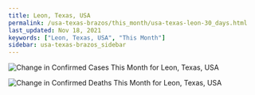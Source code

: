 ```yaml
---
title: Leon, Texas, USA
permalink: /usa-texas-brazos/this_month/usa-texas-leon-30_days.html
last_updated: Nov 18, 2021
keywords: ["Leon, Texas, USA", "This Month"]
sidebar: usa-texas-brazos_sidebar
---
```


![Change in Confirmed Cases This Month for Leon, Texas, USA](/covid_tracker/images/graphs/usa-texas-leon-delta_confirmed-30_days_graph.png)

![Change in Confirmed Deaths This Month for Leon, Texas, USA](/covid_tracker/images/graphs/usa-texas-leon-delta_deaths-30_days_graph.png)
